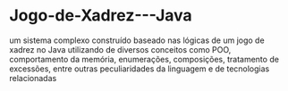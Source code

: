 # Jogo-de-Xadrez---Java
um sistema complexo construído baseado nas lógicas de um jogo de xadrez no Java utilizando de diversos conceitos como POO, comportamento da memória, enumerações, composições, tratamento de excessões, entre outras peculiaridades da linguagem e de tecnologias relacionadas

